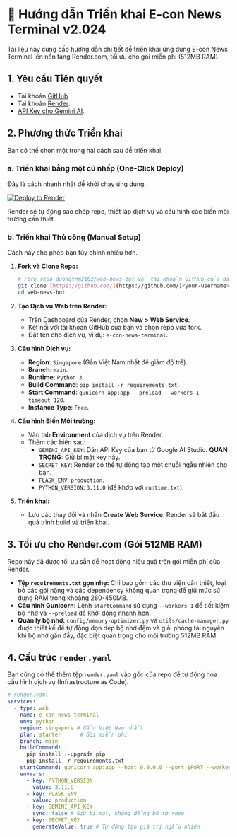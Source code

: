 # 🚀 Hướng dẫn Triển khai E-con News Terminal v2.024

Tài liệu này cung cấp hướng dẫn chi tiết để triển khai ứng dụng E-con News Terminal lên nền tảng Render.com, tối ưu cho gói miễn phí (512MB RAM).

## 1. Yêu cầu Tiên quyết

- Tài khoản [GitHub](https://github.com/).
- Tài khoản [Render](https://render.com/).
- [API Key cho Gemini AI](https://aistudio.google.com/).

## 2. Phương thức Triển khai

Bạn có thể chọn một trong hai cách sau để triển khai.

### a. Triển khai bằng một cú nhấp (One-Click Deploy)

Đây là cách nhanh nhất để khởi chạy ứng dụng.

[![Deploy to Render](https://render.com/images/deploy-to-render-button.svg)](https://render.com/deploy?repo=https://github.com/duongtnm2102/web-news-bot)

Render sẽ tự động sao chép repo, thiết lập dịch vụ và cấu hình các biến môi trường cần thiết.

### b. Triển khai Thủ công (Manual Setup)

Cách này cho phép bạn tùy chỉnh nhiều hơn.

1.  **Fork và Clone Repo:**
    ```bash
    # Fork repo duongtnm2102/web-news-bot về tài khoản GitHub của bạn
    git clone [https://github.com/](https://github.com/)<your-username>/web-news-bot.git
    cd web-news-bot
    ```

2.  **Tạo Dịch vụ Web trên Render:**
    * Trên Dashboard của Render, chọn **New > Web Service**.
    * Kết nối với tài khoản GitHub của bạn và chọn repo vừa fork.
    * Đặt tên cho dịch vụ, ví dụ: `e-con-news-terminal`.

3.  **Cấu hình Dịch vụ:**
    * **Region**: `Singapore` (Gần Việt Nam nhất để giảm độ trễ).
    * **Branch**: `main`.
    * **Runtime**: `Python 3`.
    * **Build Command**: `pip install -r requirements.txt`.
    * **Start Command**: `gunicorn app:app --preload --workers 1 --timeout 120`.
    * **Instance Type**: `Free`.

4.  **Cấu hình Biến Môi trường:**
    * Vào tab **Environment** của dịch vụ trên Render.
    * Thêm các biến sau:
        * `GEMINI_API_KEY`: Dán API Key của bạn từ Google AI Studio. **QUAN TRỌNG:** Giữ bí mật key này.
        * `SECRET_KEY`: Render có thể tự động tạo một chuỗi ngẫu nhiên cho bạn.
        * `FLASK_ENV`: `production`.
        * `PYTHON_VERSION`: `3.11.0` (để khớp với `runtime.txt`).

5.  **Triển khai:**
    * Lưu các thay đổi và nhấn **Create Web Service**. Render sẽ bắt đầu quá trình build và triển khai.

## 3. Tối ưu cho Render.com (Gói 512MB RAM)

Repo này đã được tối ưu sẵn để hoạt động hiệu quả trên gói miễn phí của Render.

* **Tệp `requirements.txt` gọn nhẹ:** Chỉ bao gồm các thư viện cần thiết, loại bỏ các gói nặng và các dependency không quan trọng để giữ mức sử dụng RAM trong khoảng 280-450MB.
* **Cấu hình Gunicorn:** Lệnh `startCommand` sử dụng `--workers 1` để tiết kiệm bộ nhớ và `--preload` để khởi động nhanh hơn.
* **Quản lý bộ nhớ:** `config/memory-optimizer.py` và `utils/cache-manager.py` được thiết kế để tự động dọn dẹp bộ nhớ đệm và giải phóng tài nguyên khi bộ nhớ gần đầy, đặc biệt quan trọng cho môi trường 512MB RAM.

## 4. Cấu trúc `render.yaml`

Bạn cũng có thể thêm tệp `render.yaml` vào gốc của repo để tự động hóa cấu hình dịch vụ (Infrastructure as Code).

```yaml
# render.yaml
services:
  - type: web
    name: e-con-news-terminal
    env: python
    region: singapore # Gần Việt Nam nhất
    plan: starter      # Gói miễn phí
    branch: main
    buildCommand: |
      pip install --upgrade pip
      pip install -r requirements.txt
    startCommand: gunicorn app:app --host 0.0.0.0 --port $PORT --workers 1 --timeout 120 --preload
    envVars:
      - key: PYTHON_VERSION
        value: 3.11.0
      - key: FLASK_ENV
        value: production
      - key: GEMINI_API_KEY
        sync: false # Giữ bí mật, không đồng bộ từ repo
      - key: SECRET_KEY
        generateValue: true # Tự động tạo giá trị ngẫu nhiên
